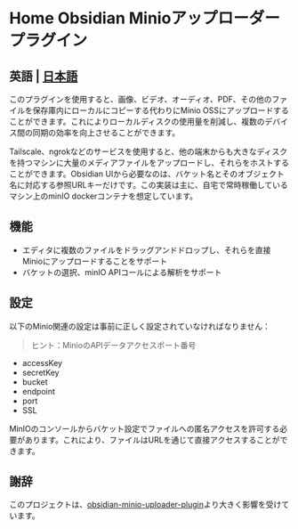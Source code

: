 # Home Obsidian Minioアップローダープラグイン

## 英語 | [日本語](./README-jp.md)

このプラグインを使用すると、画像、ビデオ、オーディオ、PDF、その他のファイルを保存庫内にローカルにコピーする代わりにMinio OSSにアップロードすることができます。これによりローカルディスクの使用量を削減し、複数のデバイス間の同期の効率を向上させることができます。

Tailscale、ngrokなどのサービスを使用すると、他の端末からも大きなディスクを持つマシンに大量のメディアファイルをアップロードし、それらをホストすることができます。Obsidian UIから必要なのは、バケット名とそのオブジェクト名に対応する参照URLキーだけです。この実装は主に、自宅で常時稼働しているマシン上のminIO dockerコンテナを想定しています。

## 機能

- エディタに複数のファイルをドラッグアンドドロップし、それらを直接Minioにアップロードすることをサポート
- バケットの選択、minIO APIコールによる解析をサポート

## 設定

以下のMinio関連の設定は事前に正しく設定されていなければなりません：

>ヒント：MinioのAPIデータアクセスポート番号

- accessKey
- secretKey
- bucket
- endpoint
- port
- SSL

MinIOのコンソールからバケット設定でファイルへの匿名アクセスを許可する必要があります。これにより、ファイルはURLを通じて直接アクセスすることができます。

## 謝辞

このプロジェクトは、[obsidian-minio-uploader-plugin](https://github.com/seebin/obsidian-minio-uploader-plugin)より大きく影響を受けています。

